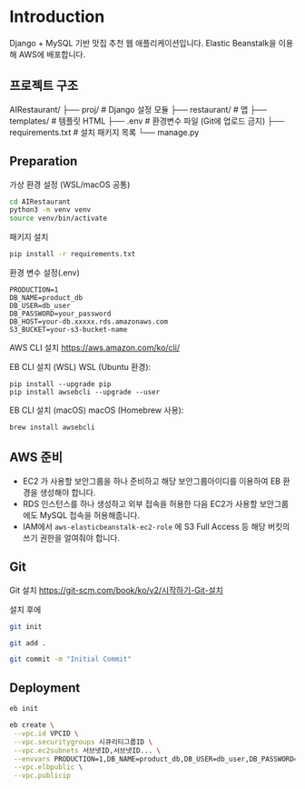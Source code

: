 # Introduction

Django + MySQL 기반 맛집 추천 웹 애플리케이션입니다.
Elastic Beanstalk을 이용해 AWS에 배포합니다.

## 프로젝트 구조

AIRestaurant/
├── proj/ # Django 설정 모듈
├── restaurant/ # 앱
├── templates/ # 템플릿 HTML
├── .env # 환경변수 파일 (Git에 업로드 금지)
├── requirements.txt # 설치 패키지 목록
└── manage.py

## Preparation

가상 환경 설정 (WSL/macOS 공통)

```zsh
cd AIRestaurant
python3 -m venv venv
source venv/bin/activate
```

패키지 설치

```zsh
pip install -r requirements.txt
```

환경 변수 설정(.env)

```
PRODUCTION=1
DB_NAME=product_db
DB_USER=db_user
DB_PASSWORD=your_password
DB_HOST=your-db.xxxxx.rds.amazonaws.com
S3_BUCKET=your-s3-bucket-name
```

AWS CLI 설치
https://aws.amazon.com/ko/cli/

EB CLI 설치 (WSL)
WSL (Ubuntu 환경):

```
pip install --upgrade pip
pip install awsebcli --upgrade --user
```

EB CLI 설치 (macOS)
macOS (Homebrew 사용):

```
brew install awsebcli
```

## AWS 준비

- EC2 가 사용할 보안그룹을 하나 준비하고 해당 보안그룹아이디를 이용하여 EB 환경을 생성해야 합니다.
- RDS 인스턴스를 하나 생성하고 외부 접속을 허용한 다음 EC2가 사용할 보안그룹에도 MySQL 접속을 허용해줍니다.
- IAM에서 `aws-elasticbeanstalk-ec2-role` 에 S3 Full Access 등 해당 버킷의 쓰기 권한을 얼여줘야 합니다.


## Git

Git 설치
https://git-scm.com/book/ko/v2/시작하기-Git-설치

설치 후에

```zsh
git init

git add .

git commit -m "Initial Commit"
```

## Deployment

```zsh
eb init

eb create \
 --vpc.id VPCID \
 --vpc.securitygroups 시큐리티그룹ID \
 --vpc.ec2subnets 서브넷ID,서브넷ID... \
 --envvars PRODUCTION=1,DB_NAME=product_db,DB_USER=db_user,DB_PASSWORD=비밀번호,DB_HOST=DB엔드포인트,S3_BUCKET=버킷이름 \
 --vpc.elbpublic \
 --vpc.publicip
```
